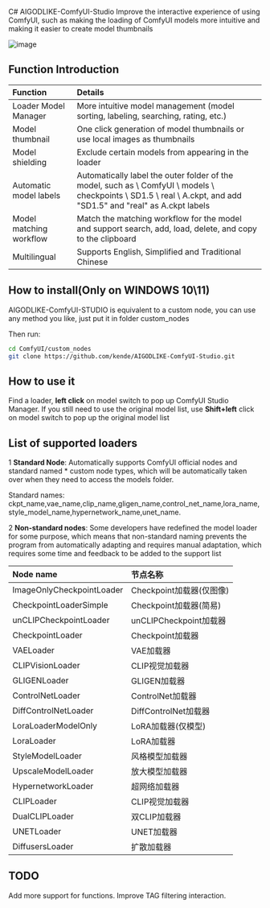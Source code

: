 C# AIGODLIKE-ComfyUI-Studio
Improve the interactive experience of using ComfyUI, such as making the loading of ComfyUI models more intuitive and making it easier to create model thumbnails

![image](https://github.com/user-attachments/assets/44ec8f54-bd34-420b-9b3c-b1dedffa8b81)

## Function Introduction
|Function|Details|
|:----|:----|
|Loader Model Manager|More intuitive model management (model sorting, labeling, searching, rating, etc.)|
|Model thumbnail|One click generation of model thumbnails or use local images as thumbnails|
|Model shielding|Exclude certain models from appearing in the loader|
|Automatic model labels|Automatically label the outer folder of the model, such as \ ComfyUI \ models \ checkpoints \ SD1.5 \ real \ A.ckpt, and add "SD1.5" and "real" as A.ckpt labels|
|Model matching workflow|Match the matching workflow for the model and support search, add, load, delete, and copy to the clipboard|
|Multilingual|Supports English, Simplified and Traditional Chinese|
## How to install(Only on WINDOWS 10\11)
AIGODLIKE-ComfyUI-STUDIO is equivalent to a custom node, you can use any method you like, just put it in folder custom_nodes

Then run:
```sh
cd ComfyUI/custom_nodes
git clone https://github.com/kende/AIGODLIKE-ComfyUI-Studio.git
```
## How to use it
Find a loader, **left click** on model switch to pop up ComfyUI Studio Manager. If you still need to use the original model list, use **Shift+left** click on model switch to pop up the original model list
## List of supported loaders
1 **Standard Node**: Automatically supports ComfyUI official nodes and standard named * custom node types, which will be automatically taken over when they need to access the models folder.

Standard names: ckpt_name,vae_name,clip_name,gligen_name,control_net_name,lora_name,style_model_name,hypernetwork_name,unet_name.

2 **Non-standard nodes**: Some developers have redefined the model loader for some purpose, which means that non-standard naming prevents the program from automatically adapting and requires manual adaptation, which requires some time and feedback to be added to the support list

|Node name|节点名称|
|:----|:----|
|ImageOnlyCheckpointLoader|Checkpoint加载器(仅图像)|
|CheckpointLoaderSimple|Checkpoint加载器(简易)|
|unCLIPCheckpointLoader|unCLIPCheckpoint加载器|
|CheckpointLoader|Checkpoint加载器|
|VAELoader|VAE加载器|
|CLIPVisionLoader|CLIP视觉加载器|
|GLIGENLoader|GLIGEN加载器|
|ControlNetLoader|ControlNet加载器|
|DiffControlNetLoader|DiffControlNet加载器|
|LoraLoaderModelOnly|LoRA加载器(仅模型)|
|LoraLoader|LoRA加载器|
|StyleModelLoader|风格模型加载器|
|UpscaleModelLoader|放大模型加载器|
|HypernetworkLoader|超网络加载器|
|CLIPLoader|CLIP视觉加载器|
|DualCLIPLoader|双CLIP加载器|
|UNETLoader|UNET加载器|
|DiffusersLoader|扩散加载器|

## TODO
Add more support for functions.
Improve TAG filtering interaction.

